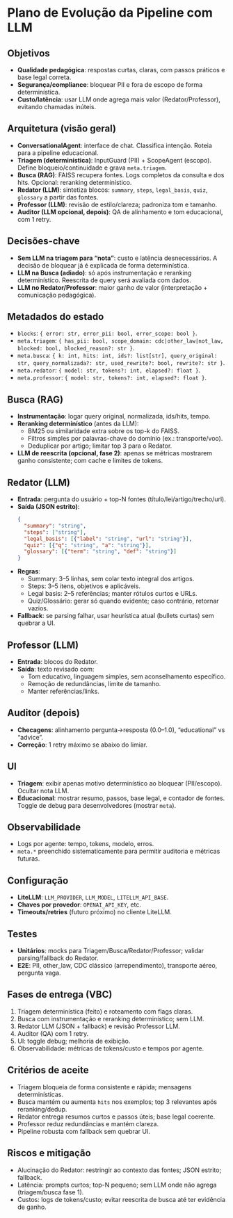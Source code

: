 # Plano de Evolução da Pipeline com LLM

## Objetivos
- **Qualidade pedagógica**: respostas curtas, claras, com passos práticos e base legal correta.
- **Segurança/compliance**: bloquear PII e fora de escopo de forma determinística.
- **Custo/latência**: usar LLM onde agrega mais valor (Redator/Professor), evitando chamadas inúteis.

## Arquitetura (visão geral)
- **ConversationalAgent**: interface de chat. Classifica intenção. Roteia para a pipeline educacional.
- **Triagem (determinística)**: InputGuard (PII) + ScopeAgent (escopo). Define bloqueio/continuidade e grava `meta.triagem`.
- **Busca (RAG)**: FAISS recupera fontes. Logs completos da consulta e dos hits. Opcional: reranking determinístico.
- **Redator (LLM)**: sintetiza blocos: `summary`, `steps`, `legal_basis`, `quiz`, `glossary` a partir das fontes.
- **Professor (LLM)**: revisão de estilo/clareza; padroniza tom e tamanho.
- **Auditor (LLM opcional, depois)**: QA de alinhamento e tom educacional, com 1 retry.

## Decisões-chave
- **Sem LLM na triagem para “nota”**: custo e latência desnecessários. A decisão de bloquear já é explicada de forma determinística.
- **LLM na Busca (adiado)**: só após instrumentação e reranking determinístico. Reescrita de query será avaliada com dados.
- **LLM no Redator/Professor**: maior ganho de valor (interpretação + comunicação pedagógica).

## Metadados do estado
- `blocks`: `{ error: str, error_pii: bool, error_scope: bool }`.
- `meta.triagem`: `{ has_pii: bool, scope_domain: cdc|other_law|not_law, blocked: bool, blocked_reason?: str }`.
- `meta.busca`: `{ k: int, hits: int, ids?: list[str], query_original: str, query_normalizada?: str, used_rewrite?: bool, rewrite?: str }`.
- `meta.redator`: `{ model: str, tokens?: int, elapsed?: float }`.
- `meta.professor`: `{ model: str, tokens?: int, elapsed?: float }`.

## Busca (RAG)
- **Instrumentação**: logar query original, normalizada, ids/hits, tempo.
- **Reranking determinístico** (antes da LLM):
  - BM25 ou similaridade extra sobre os top-k do FAISS.
  - Filtros simples por palavras-chave do domínio (ex.: transporte/voo).
  - Deduplicar por artigo; limitar top 3 para o Redator.
- **LLM de reescrita (opcional, fase 2)**: apenas se métricas mostrarem ganho consistente; com cache e limites de tokens.

## Redator (LLM)
- **Entrada**: pergunta do usuário + top-N fontes (título/lei/artigo/trecho/url).
- **Saída (JSON estrito)**:
  ```json
  {
    "summary": "string",
    "steps": ["string"],
    "legal_basis": [{"label": "string", "url": "string"}],
    "quiz": [{"q": "string", "a": "string"}],
    "glossary": [{"term": "string", "def": "string"}]
  }
  ```
- **Regras**:
  - Summary: 3–5 linhas, sem colar texto integral dos artigos.
  - Steps: 3–5 itens, objetivos e aplicáveis.
  - Legal basis: 2–5 referências; manter rótulos curtos e URLs.
  - Quiz/Glossário: gerar só quando evidente; caso contrário, retornar vazios.
- **Fallback**: se parsing falhar, usar heurística atual (bullets curtas) sem quebrar a UI.

## Professor (LLM)
- **Entrada**: blocos do Redator.
- **Saída**: texto revisado com:
  - Tom educativo, linguagem simples, sem aconselhamento específico.
  - Remoção de redundâncias, limite de tamanho.
  - Manter referências/links.

## Auditor (depois)
- **Checagens**: alinhamento pergunta→resposta (0.0–1.0), “educational” vs “advice”.
- **Correção**: 1 retry máximo se abaixo do limiar.

## UI
- **Triagem**: exibir apenas motivo determinístico ao bloquear (PII/escopo). Ocultar nota LLM.
- **Educacional**: mostrar resumo, passos, base legal, e contador de fontes. Toggle de debug para desenvolvedores (mostrar `meta`).

## Observabilidade
- Logs por agente: tempo, tokens, modelo, erros.
- `meta.*` preenchido sistematicamente para permitir auditoria e métricas futuras.

## Configuração
- **LiteLLM**: `LLM_PROVIDER`, `LLM_MODEL`, `LITELLM_API_BASE`.
- **Chaves por provedor**: `OPENAI_API_KEY`, etc.
- **Timeouts/retries** (futuro próximo) no cliente LiteLLM.

## Testes
- **Unitários**: mocks para Triagem/Busca/Redator/Professor; validar parsing/fallback do Redator.
- **E2E**: PII, other_law, CDC clássico (arrependimento), transporte aéreo, pergunta vaga.

## Fases de entrega (VBC)
1. Triagem determinística (feito) e roteamento com flags claras.
2. Busca com instrumentação e reranking determinístico; sem LLM.
3. Redator LLM (JSON + fallback) e revisão Professor LLM.
4. Auditor (QA) com 1 retry.
5. UI: toggle debug; melhoria de exibição.
6. Observabilidade: métricas de tokens/custo e tempos por agente.

## Critérios de aceite
- Triagem bloqueia de forma consistente e rápida; mensagens determinísticas.
- Busca mantém ou aumenta `hits` nos exemplos; top 3 relevantes após reranking/dedup.
- Redator entrega resumos curtos e passos úteis; base legal coerente.
- Professor reduz redundâncias e mantém clareza.
- Pipeline robusta com fallback sem quebrar UI.

## Riscos e mitigação
- Alucinação do Redator: restringir ao contexto das fontes; JSON estrito; fallback.
- Latência: prompts curtos; top-N pequeno; sem LLM onde não agrega (triagem/busca fase 1).
- Custos: logs de tokens/custo; evitar reescrita de busca até ter evidência de ganho.
